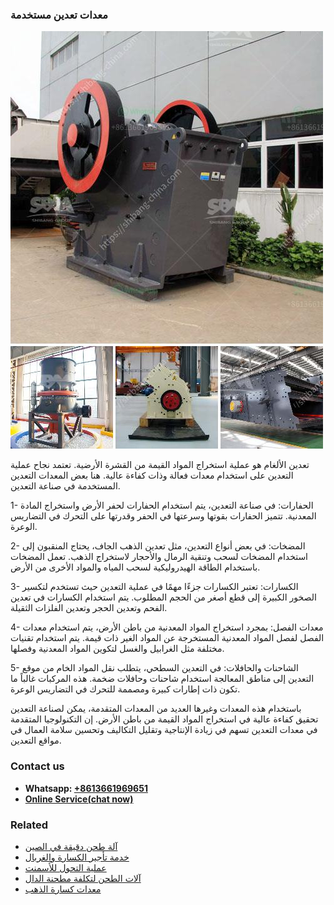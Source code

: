 <h3>معدات تعدين مستخدمة</h3><img src='1701854222.jpg' alt=''><p>تعدين الألغام هو عملية استخراج المواد القيمة من القشرة الأرضية. تعتمد نجاح عملية التعدين على استخدام معدات فعالة وذات كفاءة عالية. هنا بعض المعدات التعدين المستخدمة في صناعة التعدين.</p><p>1- الحفارات: في صناعة التعدين، يتم استخدام الحفارات لحفر الأرض واستخراج المادة المعدنية. تتميز الحفارات بقوتها وسرعتها في الحفر وقدرتها على التحرك في التضاريس الوعرة.</p><p>2- المضخات: في بعض أنواع التعدين، مثل تعدين الذهب الجاف، يحتاج المنقبون إلى استخدام المضخات لسحب وتنقية الرمال والأحجار لاستخراج الذهب. تعمل المضخات باستخدام الطاقة الهيدروليكية لسحب المياه والمواد الأخرى من الأرض.</p><p>3- الكسارات: تعتبر الكسارات جزءًا مهمًا في عملية التعدين حيث تستخدم لتكسير الصخور الكبيرة إلى قطع أصغر من الحجم المطلوب. يتم استخدام الكسارات في تعدين الفحم وتعدين الحجر وتعدين الفلزات الثقيلة.</p><p>4- معدات الفصل: بمجرد استخراج المواد المعدنية من باطن الأرض، يتم استخدام معدات الفصل لفصل المواد المعدنية المستخرجة عن المواد الغير ذات قيمة. يتم استخدام تقنيات مختلفة مثل الغرابيل والغسل لتكوين المواد المعدنية وفصلها.</p><p>5- الشاحنات والحافلات: في التعدين السطحي، يتطلب نقل المواد الخام من موقع التعدين إلى مناطق المعالجة استخدام شاحنات وحافلات ضخمة. هذه المركبات غالباً ما تكون ذات إطارات كبيرة ومصممة للتحرك في التضاريس الوعرة.</p><p>باستخدام هذه المعدات وغيرها العديد من المعدات المتقدمة، يمكن لصناعة التعدين تحقيق كفاءة عالية في استخراج المواد القيمة من باطن الأرض. إن التكنولوجيا المتقدمة في معدات التعدين تسهم في زيادة الإنتاجية وتقليل التكاليف وتحسين سلامة العمال في مواقع التعدين.</p><h3>Contact us</h3><ul><li><strong>Whatsapp:&nbsp;<a href="https://wa.me/8613661969651">+8613661969651</a></strong></li><li><a href="https://swt.shibang-china.com/?git&amp;zhl&amp;معدات تعدين مستخدمة"><strong>Online Service(chat now)</strong></a></li></ul><h3>Related</h3><ul><li><a href='آلة طحن دقيقة في الصين.md'>آلة طحن دقيقة في الصين</a></li><li><a href='خدمة تأجير الكسارة والغربال.md'>خدمة تأجير الكسارة والغربال</a></li><li><a href='عملية التحول للأسمنت.md'>عملية التحول للأسمنت</a></li><li><a href='آلات الطحن لتكلفة مطحنة الدال.md'>آلات الطحن لتكلفة مطحنة الدال</a></li><li><a href='معدات كسارة الذهب.md'>معدات كسارة الذهب</a></li></ul>